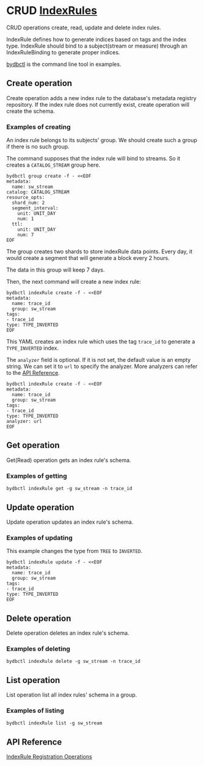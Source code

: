 ﻿# CRUD [IndexRules](../../../concept/data-model.md#indexrule--indexrulebinding)

CRUD operations create, read, update and delete index rules.

IndexRule defines how to generate indices based on tags and the index type.
IndexRule should bind to a subject(stream or measure) through an IndexRuleBinding to generate proper indices.

[bydbctl](../bydbctl.md) is the command line tool in examples.

## Create operation

Create operation adds a new index rule to the database's metadata registry repository. If the index rule does not currently exist, create operation will create the schema.

### Examples of creating

An index rule belongs to its subjects' group. We should create such a group if there is no such group.

The command supposes that the index rule will bind to streams. So it creates a `CATALOG_STREAM` group here.

```shell
bydbctl group create -f - <<EOF
metadata:
  name: sw_stream
catalog: CATALOG_STREAM
resource_opts:
  shard_num: 2
  segment_interval:
    unit: UNIT_DAY
    num: 1
  ttl:
    unit: UNIT_DAY
    num: 7
EOF
```

The group creates two shards to store indexRule data points. Every day, it would create a
segment that will generate a block every 2 hours.

The data in this group will keep 7 days.

Then, the next command will create a new index rule:

```shell
bydbctl indexRule create -f - <<EOF
metadata:
  name: trace_id
  group: sw_stream
tags:
- trace_id
type: TYPE_INVERTED
EOF
```

This YAML creates an index rule which uses the tag `trace_id` to generate a `TYPE_INVERTED` index.

The `analyzer` field is optional. If it is not set, the default value is an empty string.
We can set it to `url` to specify the analyzer. More analyzers can refer to the [API Reference](../../../api-reference.md#indexruleanalyzer).
```shell
bydbctl indexRule create -f - <<EOF
metadata:
  name: trace_id
  group: sw_stream
tags:
- trace_id
type: TYPE_INVERTED
analyzer: url
EOF
```

## Get operation

Get(Read) operation gets an index rule's schema.

### Examples of getting

```shell
bydbctl indexRule get -g sw_stream -n trace_id
```

## Update operation

Update operation updates an index rule's schema.

### Examples of updating

This example changes the type from `TREE` to `INVERTED`.

```shell
bydbctl indexRule update -f - <<EOF
metadata:
  name: trace_id
  group: sw_stream
tags:
- trace_id
type: TYPE_INVERTED
EOF

```

## Delete operation

Delete operation deletes an index rule's schema.

### Examples of deleting

```shell
bydbctl indexRule delete -g sw_stream -n trace_id
```

## List operation

List operation list all index rules' schema in a group.

### Examples of listing

```shell
bydbctl indexRule list -g sw_stream
```

## API Reference

[IndexRule Registration Operations](../../../api-reference.md#indexruleregistryservice)
